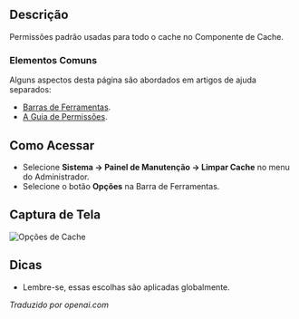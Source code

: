 <!-- Filename: Help4.x:Cache:_Options / Display title: Cache: Opções -->

## Descrição

Permissões padrão usadas para todo o cache no Componente de Cache.

### Elementos Comuns

Alguns aspectos desta página são abordados em artigos de ajuda separados:

* [Barras de Ferramentas](jdocmanual?article=help/common-elements/toolbars).
* [A Guia de Permissões](jdocmanual?article=help/common-elements/edit-permissions).

## Como Acessar

- Selecione **Sistema → Painel de Manutenção → Limpar Cache** no menu do Administrador.
- Selecione o botão **Opções** na Barra de Ferramentas.

## Captura de Tela

![Opções de Cache](../../../pt/images/maintenance/cache-options.png)

## Dicas

- Lembre-se, essas escolhas são aplicadas globalmente.

*Traduzido por openai.com*

